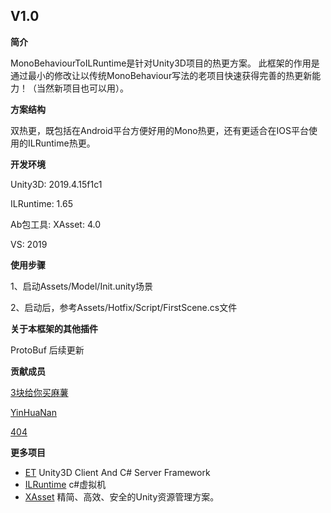 ## V1.0

**简介**

MonoBehaviourToILRuntime是针对Unity3D项目的热更方案。
此框架的作用是通过最小的修改让以传统MonoBehaviour写法的老项目快速获得完善的热更新能力！（当然新项目也可以用）。

**方案结构**

双热更，既包括在Android平台方便好用的Mono热更，还有更适合在IOS平台使用的ILRuntime热更。

**开发环境**

Unity3D: 2019.4.15f1c1

ILRuntime: 1.65

Ab包工具: XAsset: 4.0

VS: 2019

**使用步骤**

1、启动Assets/Model/Init.unity场景

2、启动后，参考Assets/Hotfix/Script/FirstScene.cs文件

**关于本框架的其他插件**

ProtoBuf 后续更新

**贡献成员**

[3块给你买麻薯](https://github.com/suixin567)

[YinHuaNan](https://github.com/YinHuaNan)

[404](https://github.com/404Lccxy)

**更多项目**

- [ET](https://github.com/egametang/ET) Unity3D Client And C# Server Framework
- [ILRuntime](https://github.com/Ourpalm/ILRuntime) c#虚拟机
- [XAsset](https://github.com/xasset/xasset) 精简、高效、安全的Unity资源管理方案。
